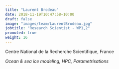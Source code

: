 ```yaml
---
title: "Laurent Brodeau"
date: 2018-11-19T10:47:58+10:00
draft: false
image: "images/team/LaurentBrodeau.jpg"
jobtitle: "Research Scientist - WP1,2"
promoted: true
weight: 16
---
```



Centre National de la Recherche Scientifique, France

*Ocean & sea ice modeling, HPC, Parametrisations* 
